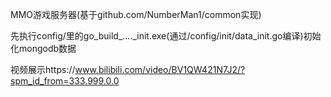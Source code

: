 MMO游戏服务器(基于github.com/NumberMan1/common实现)


先执行config/里的go_build_...._init.exe(通过/config/init/data_init.go编译)初始化mongodb数据

视频展示https://www.bilibili.com/video/BV1QW421N7J2/?spm_id_from=333.999.0.0